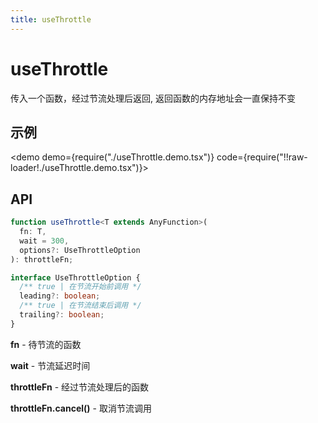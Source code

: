 ```yaml
---
title: useThrottle
---
```


# useThrottle

传入一个函数，经过节流处理后返回, 返回函数的内存地址会一直保持不变

## 示例

<demo demo={require("./useThrottle.demo.tsx")} code={require("!!raw-loader!./useThrottle.demo.tsx")}></demo>

## API

```ts
function useThrottle<T extends AnyFunction>(
  fn: T,
  wait = 300,
  options?: UseThrottleOption
): throttleFn;

interface UseThrottleOption {
  /** true | 在节流开始前调用 */
  leading?: boolean;
  /** true | 在节流结束后调用 */
  trailing?: boolean;
}
```

**fn** - 待节流的函数

**wait** - 节流延迟时间

**throttleFn** - 经过节流处理后的函数

**throttleFn.cancel()** - 取消节流调用
